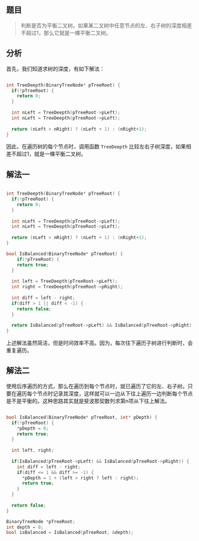 
## 题目

> 判断是否为平衡二叉树。如果某二叉树中任意节点的左、右子树的深度相差不超过1，那么它就是一棵平衡二叉树。



## 分析

首先，我们知道求树的深度，有如下解法：

```c

int TreeDeepth(BinaryTreeNode* pTreeRoot) {
  if(!pTreeRoot) {
    return 0;
  }
  
  int nLeft = TreeDeepth(pTreeRoot->pLeft);
  int nLeft = TreeDeepth(pTreeRoot->pLeft);
  
  return (nLeft > nRight) ? (nLeft + 1) : (nRight+1);
}

```

因此，在遍历树的每个节点时，调用函数 `TreeDeepth` 比较左右子树深度，如果相差不超过1，就是一棵平衡二叉树。

## 解法一

```c

int TreeDeepth(BinaryTreeNode* pTreeRoot) {
  if(!pTreeRoot) {
    return 0;
  }
  
  int nLeft = TreeDeepth(pTreeRoot->pLeft);
  int nLeft = TreeDeepth(pTreeRoot->pLeft);
  
  return (nLeft > nRight) ? (nLeft + 1) : (nRight+1);
}

bool IsBalanced(BinaryTreeNode* pTreeRoot) {
    if(!pTreeRoot) {
    return true;
  }
  
  int left = TreeDeepth(pTreeRoot->pLeft);
  int right = TreeDeepth(pTreeRoot->pRight);
  
  int diff = left - right;
  if(diff > 1 || diff < -1) {
    return false;
  }
  
  return IsBalanced(pTreeRoot->pLeft) && IsBalanced(pTreeRoot->pRight)
}

```

上述解法虽然简洁，但是时间效率不高。因为，每次往下遍历子树进行判断时，会重复遍历。

## 解法二

使用后序遍历的方式，那么在遍历到每个节点时，就已遍历了它的左、右子树。只要在遍历每个节点时记录其深度，这样就可以一边从下往上遍历一边判断每个节点是不是平衡的。这种思路其实就是斐波那契数列求第n项从下往上解法。

```c

bool IsBalanced(BinaryTreeNode* pTreeRoot, int* pDepth) {
  if(!pTreeRoot) {
    *pDepth = 0;
    return true;
  }
  
  int left, right;
  
  if(IsBalanced(pTreeRoot->pLeft) && IsBalanced(pTreeRoot->pRight)) {
    int diff = left - right;
    if(diff <= 1 && diff >= -1) {
      *pDepth = 1 + (left > right ? left : right);
      return true;
    }
  }
  
  return false;
}

BinaryTreeNode *pTreeRoot;
int depth = 0;
bool isBalanced = IsBalanced(pTreeRoot, &depth);

```

